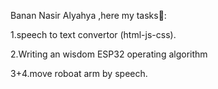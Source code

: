 Banan Nasir Alyahya 
,here my tasks💫:

1.speech to text convertor (html-js-css).

2.Writing an wisdom ESP32 operating algorithm

3+4.move roboat arm by speech.
